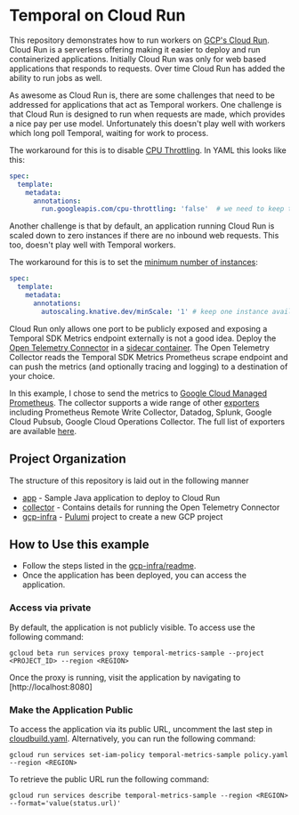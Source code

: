 # Temporal on Cloud Run

This repository demonstrates how to run workers on [GCP's Cloud Run](https://cloud.google.com/run). 
Cloud Run is a serverless offering making it easier to deploy and run containerized applications. 
Initially Cloud Run was only for web based applications that responds to requests. Over time Cloud Run
has added the ability to run jobs as well. 

As awesome as Cloud Run is, there are some challenges that need to be addressed for applications that 
act as Temporal workers. One challenge is that Cloud Run is designed to run when requests are made, 
which provides a nice pay per use model. Unfortunately this doesn't play well with workers which long 
poll Temporal, waiting for work to process. 

The workaround for this is to disable [CPU Throttling](https://cloud.google.com/run/docs/configuring/cpu-allocation#setting). In YAML this looks like this:

```yaml
spec:
  template:
    metadata:
      annotations:
        run.googleapis.com/cpu-throttling: 'false'  # we need to keep the CPU running
```

Another challenge is that by default, an application running Cloud Run is scaled down to zero instances 
if there are no inbound web requests. This too, doesn't play well with Temporal workers.

The workaround for this is to set the [minimum number of instances](https://cloud.google.com/run/docs/configuring/min-instances#setting):

```yaml
spec:
  template:
    metadata:
      annotations:
        autoscaling.knative.dev/minScale: '1' # keep one instance available
```

Cloud Run only allows one port to be publicly exposed and exposing a Temporal SDK Metrics 
endpoint externally is not a good idea. Deploy the [Open Telemetry Connector](https://cloud.google.com/run/docs/tutorials/custom-metrics-opentelemetry-sidecar) in a 
[sidecar container](https://cloud.google.com/blog/products/serverless/cloud-run-now-supports-multi-container-deployments). 
The Open Telemetry Collector reads the Temporal SDK Metrics Prometheus scrape endpoint and can push 
the metrics (and optionally tracing and logging) to a destination of your choice. 

In this example, I chose to send the metrics to [Google Cloud Managed Prometheus](https://cloud.google.com/managed-prometheus).
The collector supports a wide range of other [exporters](https://opentelemetry.io/ecosystem/registry/?component=exporter) 
including Prometheus Remote Write Collector, Datadog, Splunk, Google Cloud Pubsub, Google Cloud Operations Collector. 
The full list of exporters are available [here](https://opentelemetry.io/ecosystem/registry/?component=exporter).

## Project Organization

The structure of this repository is laid out in the following manner

* [app](app/readme.md) - Sample Java application to deploy to Cloud Run
* [collector](collector) - Contains details for running the Open Telemetry Connector
* [gcp-infra](gcp-infra/readme.md) - [Pulumi](https://www.pulumi.com/) project to create a new GCP project

## How to Use this example

* Follow the steps listed in the [gcp-infra/readme](gcp-infra/readme.md). 
* Once the application has been deployed, you can access the application.

### Access via private

By default, the application is not publicly visible. To access use the following command:

```shell
gcloud beta run services proxy temporal-metrics-sample --project <PROJECT_ID> --region <REGION>
```
Once the proxy is running, visit the application by navigating to [http://localhost:8080]

### Make the Application Public

To access the application via its public URL, uncomment the last step in [cloudbuild.yaml](cloudbuild.yaml). 
Alternatively, you can run the following command:

````shell
gcloud run services set-iam-policy temporal-metrics-sample policy.yaml --region <REGION>
````

To retrieve the public URL run the following command:

````shell
gcloud run services describe temporal-metrics-sample --region <REGION> --format='value(status.url)'
````

